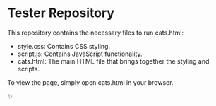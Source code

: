 # Tester Repository

This repository contains the necessary files to run cats.html:

- style.css: Contains CSS styling.
- script.js: Contains JavaScript functionality.
- cats.html: The main HTML file that brings together the styling and scripts.

To view the page, simply open cats.html in your browser.

✨